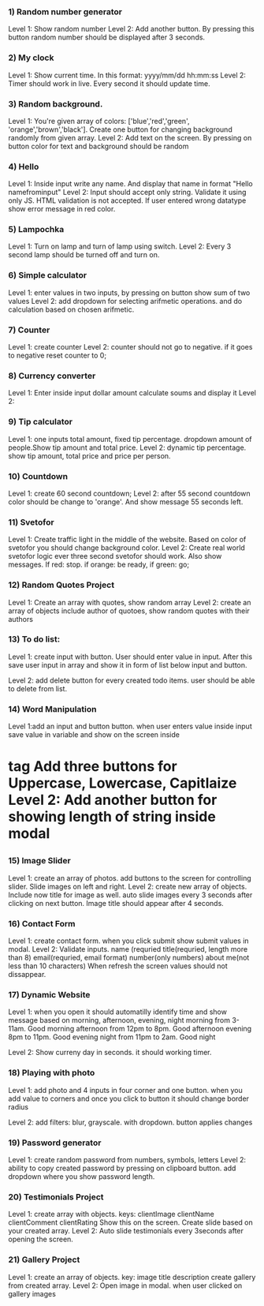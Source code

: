 ### 1) Random number generator
Level 1: Show random number
Level 2: Add another button. By pressing 
this button random number should be displayed 
after 3 seconds.

### 2) My clock
Level 1: Show current time. In this format: yyyy/mm/dd hh:mm:ss 
Level 2: Timer should work in live. Every
second it should update time.

### 3) Random background.
Level 1: You're given array of colors:
['blue','red','green', 'orange','brown','black'].
Create one button for changing background
randomly from given array.
Level 2: Add text on the screen. By pressing on
button color for text and background should
be random

### 4) Hello 
Level 1: Inside input write any name. And 
display that name in format "Hello namefrominput"
Level 2: Input should accept only string.
Validate it using only JS. HTML validation
is not accepted. If user entered wrong datatype 
show error message in red color.

### 5) Lampochka
Level 1: Turn on lamp and turn of lamp 
using switch.
Level 2: Every 3 second lamp should be turned off 
and turn on.

### 6) Simple calculator
Level 1: enter values in two inputs, by pressing 
on button show sum of two values
Level 2: add dropdown for selecting 
arifmetic operations. and do calculation 
based on chosen arifmetic.

### 7) Counter 
Level 1: create counter
Level 2: counter should not go to negative.
if it goes to negative reset counter to 0;

### 8) Currency converter
Level 1: Enter inside input dollar amount 
calculate soums and display it
Level 2: 

### 9) Tip calculator
Level 1: one inputs total amount,
fixed tip percentage. dropdown amount 
of people.Show tip amount and total price.
Level 2: dynamic tip percentage. show 
tip amount, total price and price per person.

### 10) Countdown
Level 1: create 60 second countdown;
Level 2: after 55 second countdown color
should be change to 'orange'. And show 
message 55 seconds left.
 
### 11) Svetofor 
Level 1: Create traffic light in the 
middle of the website. Based on color 
of svetofor you should change background 
color.
Level 2: Create real world svetofor logic
ever three second svetofor should work. 
Also show messages. If red: stop. if orange: be ready, if green: go;

### 12) Random Quotes Project
Level 1: Create an array with 
quotes, show random array
Level 2: create an array of objects 
include author of quotoes, 
show random quotes with their 
authors

### 13) To do list:
Level 1: create input with button. User
should enter value in input. After this 
save user input in array and show it in form
of list below input and button.

Level 2: add delete button for every
created todo items. user should be able 
to delete from list.

### 14) Word Manipulation
Level 1:add an input and button button. when user enters value inside input save value 
in variable and show on the screen inside <h1/> tag
Add three buttons for 
Uppercase, Lowercase, Capitlaize
Level 2: Add another button for showing length of string inside modal

### 15) Image Slider
Level 1: create an array of photos. add 
buttons to the screen for controlling 
slider. Slide images on left and right.
Level 2: create new array of objects. 
Include now title for image as well. 
auto slide images every 3 seconds 
after clicking on next button. Image title 
should appear after 4 seconds.

### 16) Contact Form
Level 1: create contact form. when you click
submit show submit values in modal.
Level 2: Validate inputs.
name (requried 
title(requried, length more than 8) 
email(requried, email format)
number(only numbers) 
about me(not less than 10 characters) 
When refresh the screen values 
should not dissappear.

### 17) Dynamic Website
Level 1: when you open it should 
automatilly identify time and show message 
based on morning, afternoon, evening, night
morning from 3-11am. Good morning 
afternoon from 12pm to 8pm. Good afternoon
evening 8pm to 11pm. Good evening
night from 11pm to 2am. Good night

Level 2: Show curreny day in seconds. 
it should working timer.

### 18) Playing with photo
Level 1: add photo and 4 inputs in 
four corner and one button. when you add
value to corners and once you click to button
it should change border radius

Level 2: add filters: blur, grayscale.
with dropdown. button applies changes

### 19) Password generator
Level 1: create random password from 
numbers, symbols, letters
Level 2: ability to copy created password by pressing on clipboard button. add dropdown where you show password length.

### 20) Testimonials Project
Level 1: create array with objects. 
keys: 
clientImage
clientName
clientComment
clientRating
Show this on the screen. Create slide based on your created array.
Level 2: Auto slide testimonials every 3seconds after opening the screen.

### 21) Gallery Project 
Level 1: create an array of objects.
key:
image
title
description
create gallery from created array.
Level 2: Open image in modal. when user clicked on 
gallery images
